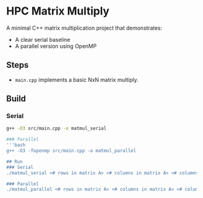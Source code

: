 # HPC Matrix Multiply

A minimal C++ matrix multiplication project that demonstrates:
- A clear serial baseline
- A parallel version using OpenMP

## Steps

- `main.cpp` implements a basic NxN matrix multiply.

## Build
### Serial
```bash
g++ -O3 src/main.cpp -o matmul_serial

### Parallel
'''bash
g++ -O3 -fopenmp src/main.cpp -o matmul_parallel

## Run
### Serial
./matmul_serial <# rows in matrix A> <# columns in matrix A> <# columns in matrix B>

### Parallel
./matmul_parallel <# rows in matrix A> <# columns in matrix A> <# columns in matrix B> [# thread]
